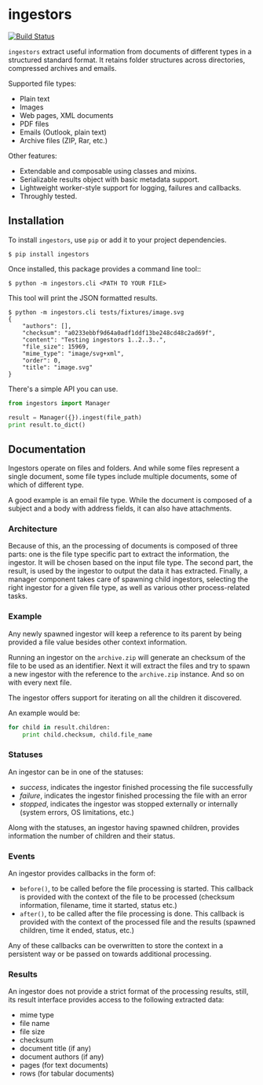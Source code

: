 # ingestors

[![Build Status](https://travis-ci.org/alephdata/ingestors.svg?branch=master)](https://travis-ci.org/alephdata/ingestors)

``ingestors`` extract useful information from documents of different types in
a structured standard format. It retains folder structures across directories,
compressed archives and emails.

Supported file types:

* Plain text
* Images
* Web pages, XML documents
* PDF files
* Emails (Outlook, plain text)
* Archive files (ZIP, Rar, etc.)

Other features:

* Extendable and composable using classes and mixins.
* Serializable results object with basic metadata support.
* Lightweight worker-style support for logging, failures and callbacks.
* Throughly tested.

## Installation

To install ``ingestors``, use `pip` or add it to your project dependencies.

```shell
$ pip install ingestors
```

Once installed, this package provides a command line tool::

```shell
$ python -m ingestors.cli <PATH TO YOUR FILE>
```

This tool will print the JSON formatted results.

```shell
$ python -m ingestors.cli tests/fixtures/image.svg
{
    "authors": [],
    "checksum": "a0233ebbf9d64a0adf1ddf13be248cd48c2ad69f",
    "content": "Testing ingestors 1..2..3..",
    "file_size": 15969,
    "mime_type": "image/svg+xml",
    "order": 0,
    "title": "image.svg"
}
```

There's a simple API you can use.

```python
from ingestors import Manager

result = Manager({}).ingest(file_path)
print result.to_dict()
```

## Documentation

Ingestors operate on files and folders. And while some files represent a single
document, some file types include multiple documents, some of which of
different type.

A good example is an email file type. While the document is composed of a
subject and a body with address fields, it can also have attachments.

### Architecture

Because of this, an the processing of documents is composed of three parts: one
is the file type specific part to extract the information, the ingestor. It
will be chosen based on the input file type. The second part, the result, is
used by the ingestor to output the data it has extracted. Finally, a manager
component takes care of spawning child ingestors, selecting the right ingestor
for a given file type, as well as various other process-related tasks.

### Example

Any newly spawned ingestor will keep a reference to its parent by being
provided a file  value besides other context information.

Running an ingestor on the `archive.zip` will generate an checksum of the file
to be used as an identifier. Next it will extract the files and try to spawn a
new ingestor with the reference to the `archive.zip` instance. And so on with
every next file.

The ingestor offers support for iterating on all the children it discovered.

An example would be:

```python
for child in result.children:
    print child.checksum, child.file_name
```

### Statuses

An ingestor can be in one of the statuses:

* *success*, indicates the ingestor finished processing the file successfully
* *failure*, indicates the ingestor finished processing the file with an error
* *stopped*, indicates the ingestor was stopped externally or internally
  (system errors, OS limitations, etc.)

Along with the statuses, an ingestor having spawned children, provides
information the number of children and their status.

### Events

An ingestor provides callbacks in the form of:

* `before()`, to be called before the file processing is started. This callback
  is provided with the context of the file to be processed (checksum information,
  filename, time it started, status etc.)
* `after()`, to be called after the file processing is done. This callback is
  provided with the context of the processed file and the results (spawned
  children, time it ended, status, etc.)

Any of these callbacks can be overwritten to store the context in a persistent
way or be passed on towards additional processing.

### Results

An ingestor does not provide a strict format of the processing results, still,
its result interface provides access to the following extracted data:

* mime type
* file name
* file size
* checksum
* document title (if any)
* document authors (if any)
* pages (for text documents)
* rows (for tabular documents)
